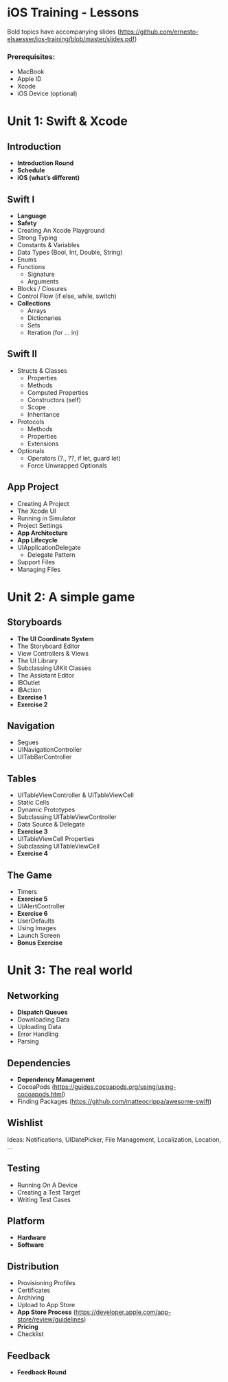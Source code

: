 # iOS Training - Lessons

Bold topics have accompanying slides (https://github.com/ernesto-elsaesser/ios-training/blob/master/slides.pdf)

### Prerequisites:
- MacBook
- Apple ID
- Xcode
- iOS Device (optional)

# Unit 1: Swift & Xcode

## Introduction
- **Introduction Round**
- **Schedule**
- **iOS (what’s different)**

## Swift I 
- **Language**
- **Safety**
- Creating An Xcode Playground
- Strong Typing
- Constants & Variables
- Data Types (Bool, Int, Double, String)
- Enums
- Functions
  - Signature
  - Arguments
- Blocks / Closures
- Control Flow (if else, while, switch)
- **Collections**
  - Arrays
  - Dictionaries
  - Sets
  - Iteration (for ... in)

## Swift II
- Structs & Classes
  - Properties
  - Methods
  - Computed Properties
  - Constructors (self)
  - Scope
  - Inheritance
- Protocols
  - Methods
  - Properties
  - Extensions
- Optionals
  - Operators (?., ??, if let, guard let)
  - Force Unwrapped Optionals

## App Project
- Creating A Project
- The Xcode UI
- Running in Simulator
- Project Settings
- **App Architecture**
- **App Lifecycle**
- UIApplicationDelegate
  - Delegate Pattern
- Support Files
- Managing Files

# Unit 2: A simple game

## Storyboards
- **The UI Coordinate System**
- The Storyboard Editor
- View Controllers & Views
- The UI Library
- Subclassing UIKit Classes
- The Assistant Editor
- IBOutlet
- IBAction
- **Exercise 1**
- **Exercise 2**

## Navigation
- Segues
- UINavigationController
- UITabBarController

## Tables
- UITableViewController & UITableViewCell
- Static Cells
- Dynamic Prototypes
- Subclassing UITableViewController
- Data Source & Delegate
- **Exercise 3**
- UITableViewCell Properties
- Subclassing UITableViewCell
- **Exercise 4**

## The Game
- Timers
- **Exercise 5**
- UIAlertController
- **Exercise 6**
- UserDefaults
- Using Images
- Launch Screen
- **Bonus Exercise**

# Unit 3: The real world

## Networking
- **Dispatch Queues**
- Downloading Data
- Uploading Data
- Error Handling
- Parsing

## Dependencies
- **Dependency Management**
- CocoaPods (https://guides.cocoapods.org/using/using-cocoapods.html)
- Finding Packages (https://github.com/matteocrippa/awesome-swift)

## Wishlist 
Ideas: Notifications, UIDatePicker, File Management, Localization, Location, ...

## Testing
- Running On A Device
- Creating a Test Target
- Writing Test Cases

## Platform 
- **Hardware**
- **Software**

## Distribution 
- Provisioning Profiles
- Certificates
- Archiving
- Upload to App Store
- **App Store Process** (https://developer.apple.com/app-store/review/guidelines)
- **Pricing**
- Checklist

## Feedback 
- **Feedback Round**